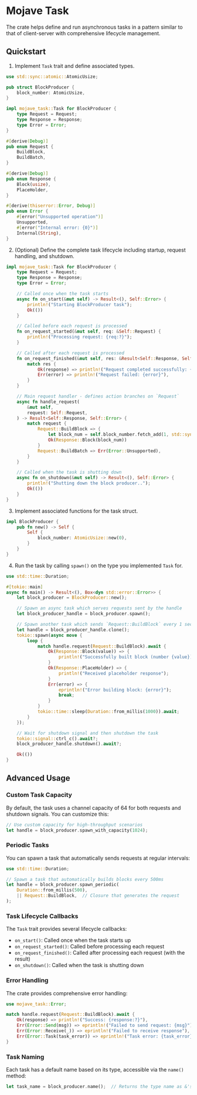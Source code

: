 Mojave Task
===
The crate helps define and run asynchronous tasks in a pattern similar to that of client-server with comprehensive lifecycle management.

## Quickstart
1. Implement `Task` trait and define associated types.
```rust
use std::sync::atomic::AtomicUsize;

pub struct BlockProducer {
    block_number: AtomicUsize,
}

impl mojave_task::Task for BlockProducer {
    type Request = Request;
    type Response = Response;
    type Error = Error;
}

#[derive(Debug)]
pub enum Request {
    BuildBlock,
    BuildBatch,
}

#[derive(Debug)]
pub enum Response {
    Block(usize),
    PlaceHolder,
}

#[derive(thiserror::Error, Debug)]
pub enum Error {
    #[error("Unsupported operation")]
    Unsupported,
    #[error("Internal error: {0}")]
    Internal(String),
}
```

2. (Optional) Define the complete task lifecycle including startup, request handling, and shutdown.
```rust
impl mojave_task::Task for BlockProducer {
    type Request = Request;
    type Response = Response;
    type Error = Error;

    // Called once when the task starts
    async fn on_start(&mut self) -> Result<(), Self::Error> {
        println!("Starting BlockProducer task");
        Ok(())
    }

    // Called before each request is processed
    fn on_request_started(&mut self, req: &Self::Request) {
        println!("Processing request: {req:?}");
    }

    // Called after each request is processed
    fn on_request_finished(&mut self, res: &Result<Self::Response, Self::Error>) {
        match res {
            Ok(response) => println!("Request completed successfully: {response:?}"),
            Err(error) => println!("Request failed: {error}"),
        }
    }

    // Main request handler - defines action branches on `Request`
    async fn handle_request(
        &mut self,
        request: Self::Request,
    ) -> Result<Self::Response, Self::Error> {
        match request {
            Request::BuildBlock => {
                let block_num = self.block_number.fetch_add(1, std::sync::atomic::Ordering::SeqCst);
                Ok(Response::Block(block_num))
            }
            Request::BuildBatch => Err(Error::Unsupported),
        }
    }

    // Called when the task is shutting down
    async fn on_shutdown(&mut self) -> Result<(), Self::Error> {
        println!("Shutting down the block producer..");
        Ok(())
    }
}
```

3. Implement associated functions for the task struct.
```rust
impl BlockProducer {
    pub fn new() -> Self {
        Self {
            block_number: AtomicUsize::new(0),
        }
    }
}
```

4. Run the task by calling `spawn()` on the type you implemented `Task` for.
```rust
use std::time::Duration;

#[tokio::main]
async fn main() -> Result<(), Box<dyn std::error::Error>> {
    let block_producer = BlockProducer::new();

    // Spawn an async task which serves requests sent by the handle
    let block_producer_handle = block_producer.spawn();

    // Spawn another task which sends `Request::BuildBlock` every 1 second
    let handle = block_producer_handle.clone();
    tokio::spawn(async move {
        loop {
            match handle.request(Request::BuildBlock).await {
                Ok(Response::Block(value)) => {
                    println!("Successfully built block (number {value})");
                }
                Ok(Response::PlaceHolder) => {
                    println!("Received placeholder response");
                }
                Err(error) => {
                    eprintln!("Error building block: {error}");
                    break;
                }
            }
            tokio::time::sleep(Duration::from_millis(1000)).await;
        }
    });

    // Wait for shutdown signal and then shutdown the task
    tokio::signal::ctrl_c().await?;
    block_producer_handle.shutdown().await?;

    Ok(())
}
```

## Advanced Usage

### Custom Task Capacity
By default, the task uses a channel capacity of 64 for both requests and shutdown signals. You can customize this:

```rust
// Use custom capacity for high-throughput scenarios
let handle = block_producer.spawn_with_capacity(1024);
```

### Periodic Tasks
You can spawn a task that automatically sends requests at regular intervals:

```rust
use std::time::Duration;

// Spawn a task that automatically builds blocks every 500ms
let handle = block_producer.spawn_periodic(
    Duration::from_millis(500),
    || Request::BuildBlock,  // Closure that generates the request
);
```

### Task Lifecycle Callbacks
The `Task` trait provides several lifecycle callbacks:

- `on_start()`: Called once when the task starts up
- `on_request_started()`: Called before processing each request
- `on_request_finished()`: Called after processing each request (with the result)
- `on_shutdown()`: Called when the task is shutting down

### Error Handling
The crate provides comprehensive error handling:

```rust
use mojave_task::Error;

match handle.request(Request::BuildBlock).await {
    Ok(response) => println!("Success: {response:?}"),
    Err(Error::Send(msg)) => eprintln!("Failed to send request: {msg}"),
    Err(Error::Receive(_)) => eprintln!("Failed to receive response"),
    Err(Error::Task(task_error)) => eprintln!("Task error: {task_error}"),
}
```

### Task Naming
Each task has a default name based on its type, accessible via the `name()` method:

```rust
let task_name = block_producer.name();  // Returns the type name as &'static str
```

